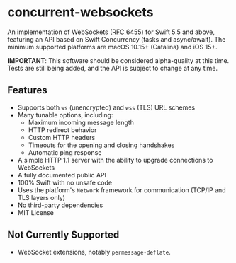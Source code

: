 # concurrent-websockets

An implementation of WebSockets ([RFC 6455](https://datatracker.ietf.org/doc/html/rfc6455)) for Swift 5.5 and above,
featuring an API based on Swift Concurrency (tasks and async/await). The minimum supported platforms are macOS 10.15+
(Catalina) and iOS 15+.

**IMPORTANT**: This software should be considered alpha-quality at this time. Tests are still being added, and the API
is subject to change at any time.


## Features

* Supports both `ws` (unencrypted) and `wss` (TLS) URL schemes
* Many tunable options, including:
  * Maximum incoming message length
  * HTTP redirect behavior
  * Custom HTTP headers
  * Timeouts for the opening and closing handshakes
  * Automatic ping response
* A simple HTTP 1.1 server with the ability to upgrade connections to WebSockets
* A fully documented public API
* 100% Swift with no unsafe code
* Uses the platform's `Network` framework for communication (TCP/IP and TLS layers only)
* No third-party dependencies
* MIT License


## Not Currently Supported

* WebSocket extensions, notably `permessage-deflate`.
